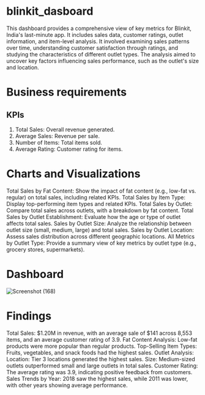 # blinkit_dasboard
This dashboard provides a comprehensive view of key metrics for Blinkit, India's last-minute app. It includes sales data, customer ratings, outlet information, and item-level analysis. It involved examining sales patterns over time, understanding customer satisfaction through ratings, and studying the characteristics of different outlet types. The analysis aimed to uncover key factors influencing sales performance, such as the outlet's size and location. 
# Business requirements
## KPIs
 1. Total Sales: Overall revenue generated.
 2. Average Sales: Revenue per sale.
 3. Number of Items: Total items sold.
 4. Average Rating: Customer rating for items.

# Charts and Visualizations

Total Sales by Fat Content: Show the impact of fat content (e.g., low-fat vs. regular) on total sales, including related KPIs.
Total Sales by Item Type: Display top-performing item types and related KPIs.
Total Sales by Outlet: Compare total sales across outlets, with a breakdown by fat content.
Total Sales by Outlet Establishment: Evaluate how the age or type of outlet affects total sales.
Sales by Outlet Size: Analyze the relationship between outlet size (small, medium, large) and total sales.
Sales by Outlet Location: Assess sales distribution across different geographic locations.
All Metrics by Outlet Type: Provide a summary view of key metrics by outlet type (e.g., grocery stores, supermarkets).

# Dashboard
![Screenshot (168)](https://github.com/user-attachments/assets/d1342a02-c266-4900-badc-ee73756bc467)

# Findings
Total Sales: $1.20M in revenue, with an average sale of $141 across 8,553 items, and an average customer rating of 3.9.
Fat Content Analysis: Low-fat products were more popular than regular products.
Top-Selling Item Types: Fruits, vegetables, and snack foods had the highest sales.
Outlet Analysis:
Location: Tier 3 locations generated the highest sales.
Size: Medium-sized outlets outperformed small and large outlets in total sales.
Customer Rating: The average rating was 3.9, indicating positive feedback from customers.
Sales Trends by Year: 2018 saw the highest sales, while 2011 was lower, with other years showing average performance.
